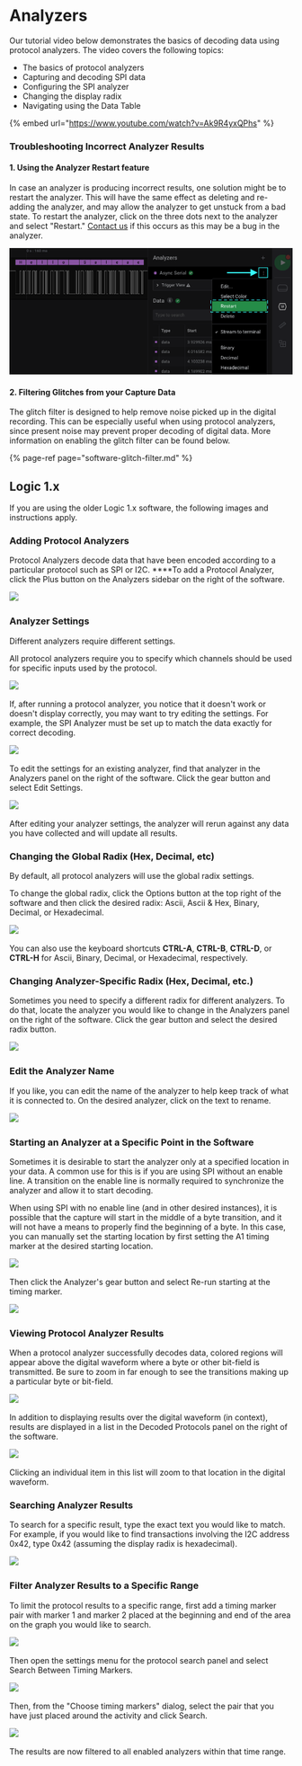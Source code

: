 # Analyzers

Our tutorial video below demonstrates the basics of decoding data using protocol analyzers. The video covers the following topics:

* The basics of protocol analyzers
* Capturing and decoding SPI data
* Configuring the SPI analyzer
* Changing the display radix
* Navigating using the Data Table

{% embed url="https://www.youtube.com/watch?v=Ak9R4yxQPhs" %}

### Troubleshooting Incorrect Analyzer Results

#### 1. Using the Analyzer Restart feature

In case an analyzer is producing incorrect results, one solution might be to restart the analyzer. This will have the same effect as deleting and re-adding the analyzer, and may allow the analyzer to get unstuck from a bad state. To restart the analyzer, click on the three dots next to the analyzer and select "Restart." [Contact us](https://contact.saleae.com/hc/en-us/requests/new) if this occurs as this may be a bug in the analyzer.

![](../../.gitbook/assets/analyzer_restart.png)

#### 2. Filtering Glitches from your Capture Data

The glitch filter is designed to help remove noise picked up in the digital recording. This can be especially useful when using protocol analyzers, since present noise may prevent proper decoding of digital data. More information on enabling the glitch filter can be found below.

{% page-ref page="software-glitch-filter.md" %}



## Logic 1.x

If you are using the older Logic 1.x software, the following images and instructions apply.

### **Adding Protocol Analyzers**

Protocol Analyzers decode data that have been encoded according to a particular protocol such as SPI or I2C. ****To add a Protocol Analyzer, click the Plus button on the Analyzers sidebar on the right of the software.

![](https://trello-attachments.s3.amazonaws.com/57215c96cb44251902be82bf/241x155/1bac39c75e3f567a77f3758599e87716/analyzer_add.png)

### **Analyzer Settings**

Different analyzers require different settings.

All protocol analyzers require you to specify which channels should be used for specific inputs used by the protocol.

![](https://trello-attachments.s3.amazonaws.com/57215c96cb44251902be82bf/450x175/2ee4f0ee13b5f473c0474a1a166f594f/analyzer_settings.png)

If, after running a protocol analyzer, you notice that it doesn't work or doesn't display correctly, you may want to try editing the settings. For example, the SPI Analyzer must be set up to match the data exactly for correct decoding.

![](https://trello-attachments.s3.amazonaws.com/57215c96cb44251902be82bf/264x77/7284f9c654673e0dfaa17e494f20a116/analyzer_SPI_settings.png)

To edit the settings for an existing analyzer, find that analyzer in the Analyzers panel on the right of the software. Click the gear button and select Edit Settings.

![](https://trello-attachments.s3.amazonaws.com/57215c96cb44251902be82bf/303x116/480378f1d40c6aa29ea1d8cce1832a30/analyzer_edit_settings.png)

After editing your analyzer settings, the analyzer will rerun against any data you have collected and will update all results.

### **Changing the Global Radix \(Hex, Decimal, etc\)**

By default, all protocol analyzers will use the global radix settings.

To change the global radix, click the Options button at the top right of the software and then click the desired radix: Ascii, Ascii & Hex, Binary, Decimal, or Hexadecimal.

![](https://trello-attachments.s3.amazonaws.com/57215c96cb44251902be82bf/305x213/72965f3d7e201544192cb737d0b6265f/analyzer_global_radix.png)

You can also use the keyboard shortcuts **CTRL-A**, **CTRL-B**, **CTRL-D**, or **CTRL-H** for Ascii, Binary, Decimal, or Hexadecimal, respectively.

### **Changing Analyzer-Specific Radix \(Hex, Decimal, etc.\)**

Sometimes you need to specify a different radix for different analyzers. To do that, locate the analyzer you would like to change in the Analyzers panel on the right of the software. Click the gear button and select the desired radix button.

![](https://trello-attachments.s3.amazonaws.com/57215c96cb44251902be82bf/305x238/6c8e383d6fa5006382fab7d6a34c5b00/analyzer_specific_radix.png)

### **Edit the Analyzer Name**

If you like, you can edit the name of the analyzer to help keep track of what it is connected to. On the desired analyzer, click on the text to rename.

![](https://trello-attachments.s3.amazonaws.com/57215c96cb44251902be82bf/245x62/6c5e020e3f630af9485610f8f6d06f98/analyzer_rename.png)

### **Starting an Analyzer at a Specific Point in the Software**

Sometimes it is desirable to start the analyzer only at a specified location in your data. A common use for this is if you are using SPI without an enable line. A transition on the enable line is normally required to synchronize the analyzer and allow it to start decoding.

When using SPI with no enable line \(and in other desired instances\), it is possible that the capture will start in the middle of a byte transition, and it will not have a means to properly find the beginning of a byte. In this case, you can manually set the starting location by first setting the A1 timing marker at the desired starting location.

![](https://trello-attachments.s3.amazonaws.com/57215c96cb44251902be82bf/242x148/35f7f1c72a706c0080fcf474c54b9e4c/analyzer_start_at_A1.png)

Then click the Analyzer's gear button and select Re-run starting at the timing marker.

![](https://trello-attachments.s3.amazonaws.com/57215c96cb44251902be82bf/305x172/b52987848f995985e2875de17b46dd12/analyzer_re-run.png)

### **Viewing Protocol Analyzer Results**

When a protocol analyzer successfully decodes data, colored regions will appear above the digital waveform where a byte or other bit-field is transmitted. Be sure to zoom in far enough to see the transitions making up a particular byte or bit-field.

![](https://trello-attachments.s3.amazonaws.com/57215c96cb44251902be82bf/260x196/3b98e92499a7d0bfaccf2212cbb94795/analyzer_bubble.png)

In addition to displaying results over the digital waveform \(in context\), results are displayed in a list in the Decoded Protocols panel on the right of the software.

![](https://trello-attachments.s3.amazonaws.com/57215c96cb44251902be82bf/241x166/e1190765c2e3b58eae82d27b0fabb0bd/analyzer_results.png)

Clicking an individual item in this list will zoom to that location in the digital waveform.

### **Searching Analyzer Results**

To search for a specific result, type the exact text you would like to match. For example, if you would like to find transactions involving the I2C address 0x42, type 0x42 \(assuming the display radix is hexadecimal\).

![](https://trello-attachments.s3.amazonaws.com/57215c96cb44251902be82bf/241x129/5d726e04c43bf0368ca73cedaed9f838/protocol_search.png)

### **Filter Analyzer Results to a Specific Range**

To limit the protocol results to a specific range, first add a timing marker pair with marker 1 and marker 2 placed at the beginning and end of the area on the graph you would like to search.

![](https://trello-attachments.s3.amazonaws.com/57215c96cb44251902be82bf/356x304/5b71328dca3d242d35acf6e6c58e1727/range.PNG)

Then open the settings menu for the protocol search panel and select Search Between Timing Markers.

![](https://trello-attachments.s3.amazonaws.com/57215c96cb44251902be82bf/257x158/84f17333105d451bbc177261f414ceea/range_menu.PNG)

Then, from the "Choose timing markers" dialog, select the pair that you have just placed around the activity and click Search.

![](https://trello-attachments.s3.amazonaws.com/57215c96cb44251902be82bf/219x152/a80157c8bafd31c9c75d3835579bea92/range_dialog.png)

The results are now filtered to all enabled analyzers within that time range.

